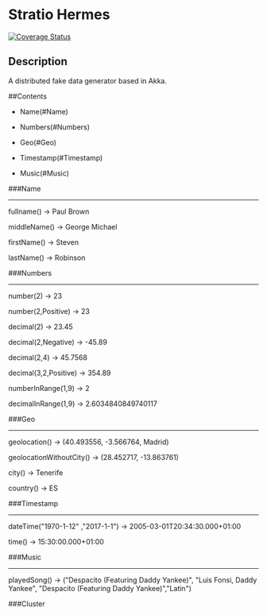 # Stratio Hermes

[![Coverage Status](https://coveralls.io/repos/github/Stratio/Hermes/badge.svg?branch=master)](https://coveralls.io/github/Stratio/Hermes?branch=master)

## Description
A distributed fake data generator based in Akka.

##Contents

- Name(#Name)

- Numbers(#Numbers)

- Geo(#Geo)

- Timestamp(#Timestamp)

- Music(#Music)

###Name

-------

fullname() → Paul Brown

middleName() → George Michael

firstName() → Steven

lastName() → Robinson

###Numbers

----------
number(2) → 23

number(2,Positive) → 23

decimal(2) → 23.45

decimal(2,Negative) → -45.89

decimal(2,4) → 45.7568

decimal(3,2,Positive) → 354.89

numberInRange(1,9) → 2

decimalInRange(1,9) → 2.6034840849740117

###Geo
______

geolocation() → (40.493556, -3.566764, Madrid)

geolocationWithoutCity() → (28.452717, -13.863761)

city() → Tenerife

country() → ES

###Timestamp
____________

dateTime("1970-1-12" ,"2017-1-1") → 2005-03-01T20:34:30.000+01:00

time() → 15:30:00.000+01:00

###Music
________

playedSong() → ("Despacito (Featuring Daddy Yankee)", "Luis Fonsi, Daddy Yankee", "Despacito (Featuring Daddy Yankee)","Latin")

###Cluster

